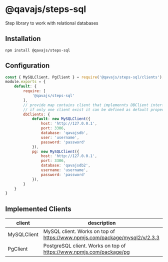 # @qavajs/steps-sql
Step library to work with relational databases

## Installation
`npm install @qavajs/steps-sql`

## Configuration
```javascript
const { MySQLClient, PgClient } = require('@qavajs/steps-sql/clients');
module.exports = {
    default: {
        require: [
            '@qavajs/steps-sql'
        ],
        // provide map contains client that implemennts DBClient interface
        // if only one client exist it can be defined as default property
        dbClients: {
            default: new MySQLClient({
                host: 'http://127.0.0.1',
                port: 3306,
                database: 'qavajsdb',
                user: 'username',
                password: 'password'
            }),
            pg: new MySQLClient({
                host: 'http://127.0.0.1',
                port: 3306,
                database: 'qavajsdb2',
                username: 'username',
                password: 'password'
            }),
        }
    }
}
```

## Implemented Clients

| client      | description                                                                |
|-------------|----------------------------------------------------------------------------|
| MySQLClient | MySQL client. Works on top of https://www.npmjs.com/package/mysql2/v/2.3.3 |
| PgClient    | PostgreSQL client. Works on top of https://www.npmjs.com/package/pg        |

